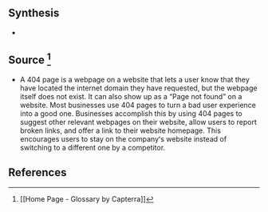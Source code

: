 ## Synthesis
- 
## Source [^1]
- A 404 page is a webpage on a website that lets a user know that they have located the internet domain they have requested, but the webpage itself does not exist. It can also show up as a “Page not found” on a website. Most businesses use 404 pages to turn a bad user experience into a good one. Businesses accomplish this by using 404 pages to suggest other relevant webpages on their website, allow users to report broken links, and offer a link to their website homepage. This encourages users to stay on the companyʻs website instead of switching to a different one by a competitor.
## References

[^1]: [[Home Page - Glossary by Capterra]]
